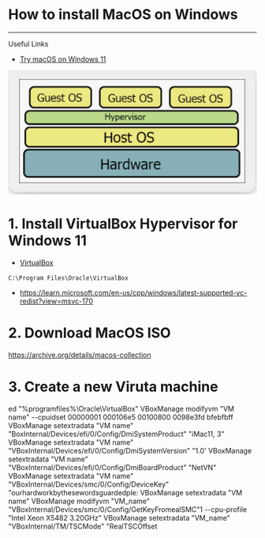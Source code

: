 # How to install MacOS on Windows

***

Useful Links

* [Try macOS on Windows 11](https://www.youtube.com/watch?v=fcf0NIFsoo0)

![Hypervisor](https://github.com/muarshad01/Install_MacOS_on_Windows/blob/main/images/hypervisor.png)

# 1. Install VirtualBox Hypervisor for Windows 11

* [VirtualBox](https://www.virtualbox.org/)

```
C:\Program Files\Oracle\VirtualBox
```

* https://learn.microsoft.com/en-us/cpp/windows/latest-supported-vc-redist?view=msvc-170


# 2. Download MacOS ISO
https://archive.org/details/macos-collection

# 3. Create a new Viruta machine
ed "%programfiles%\Oracle\VirtualBox\"
VBoxManage modifyvm "VM name" --cpuidset 00000001 000106e5 00100800 0098e3fd bfebfbff
VBoxManage setextradata "VM name"
"BoxInternal/Devices/efi/0/Config/DmiSystemProduct" "iMac11, 3"
VBoxManage setextradata "VM name"
"VBoxInternal/Devices/efi/0/Config/DmiSystemVersion" "1.0'
VBoxManage setextradata "VM name"
"VBoxInternal/Devices/efi/0/Config/DmiBoardProduct" "NetVN"
VBoxManage setextradata "VM name" "VBoxInternal/Devices/smc/0/Config/DeviceKey" "ourhardworkbythesewordsguardedple:
VBoxManage setextradata
"VM name"
VBoxManage modifyvm "VM_name"
"VBoxInternal/Devices/smc/0/Config/GetKeyFromealSMC"1
--cpu-profile "Intel Xeon X5482 3.20GHz"
VBoxManage setextradata
"VM_name" "VBoxInternal/TM/TSCMode" "RealTSCOffset
